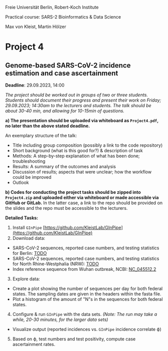 Freie Universität Berlin, Robert-Koch Institute

Practical course: SARS-2 Bioinformatics & Data Science

Max von Kleist, Martin Hölzer

# Project 4

## Genome-based SARS-CoV-2 incidence estimation and case ascertainment

**Deadline**: 29.09.2023, 14:00

*The project should be worked out in groups of two or three students. Students should document their progress and present their work on Friday; 29.09.2023; 14:30am to the lecturers and students. The talk should be about 30-40 min, and allowing for 10-15min of questions.*

**a) The presentation should be uploaded via whiteboard as `Project4.pdf`, no later than the above stated deadline.**

An exemplary structure of the talk: 
*	Title including group composition (possibly a link to the code repository)
*	Short background (what is this good for?) & description of task
*	Methods: A step-by-step explanation of what has been done; troubleshooting
*	Results: A summary of the outcomes and analysis
*	Discussion of results; aspects that were unclear; how the workflow could be improved 
*	Outlook

**b) Codes for conducting the project tasks should be zipped into `Project4.zip` and uploaded either via whiteboard or made accessible via GitHub or GitLab.** In the latter case, a link to the repo should be provided on the slides and the repo must be accessible to the lecturers.

**Detailed Tasks:**

1) Install `GInPipe` [https://github.com/KleistLab/GInPipe](https://github.com/KleistLab/GInPipe)
2) Download data:
  * SARS-CoV-2 sequences, reported case numbers, and testing statistics for Berlin: [TODO]()
  * SARS-CoV-2 sequences, reported case numbers, and testing statistics for North Rhine-Westphalia (NRW): [TODO]()
  * Index reference sequence from Wuhan outbreak, NCBI: [NC_045512.2](https://www.ncbi.nlm.nih.gov/nuccore/NC_045512.2)
3) Explore data:
  * Create a plot showing the number of sequences per day for both federal states. The sampling dates are given in the headers within the fasta file.
  * Plot a histogram of the amount of "N"s in the sequences for both federal states.
4) Configure & run `GInPipe` with the data sets. _(Note: The run may take a while, 20-30 minutes, for the larger data sets)_
  * Visualize output (reported incidences vs. `GInPipe` incidence correlate ϕ)
5) Based on ϕ, test numbers and test positivity, compute case ascertainment rates.
